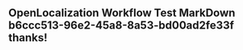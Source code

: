 <properties
ms.topic="hero-topic"
ms.test1="hero-topic"
ms.test2="test"/>

## OpenLocalization Workflow Test MarkDown b6ccc513-96e2-45a8-8a53-bd00ad2fe33f thanks!
